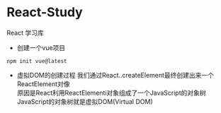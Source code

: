 # React-Study
React 学习库
* 创建一个vue项目

`npm init vue@latest`

* 虚拟DOM的创建过程
我们通过React..createElement最终创建出来一个ReactElement对像<br>
原因是React利用ReactElementi对象组成了一个JavaScript的对象树<br>
JavaScript的对象树就是虚拟DOM(Virtual DOM)
